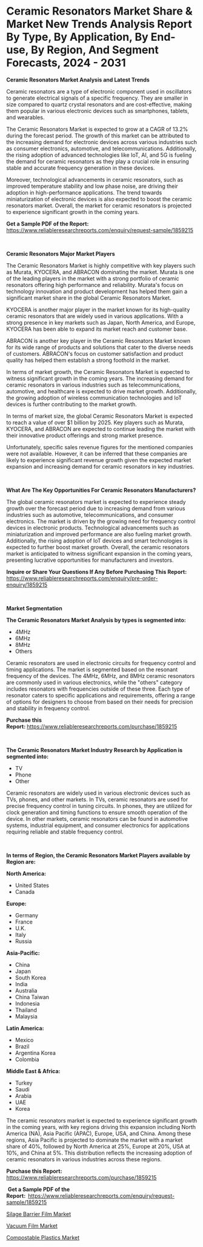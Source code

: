 <p><h1>Ceramic Resonators Market Share & Market New Trends Analysis Report By Type, By Application, By End-use, By Region, And Segment Forecasts, 2024 - 2031</h1></p><p><strong>Ceramic Resonators Market Analysis and Latest Trends</strong></p>
<p><p>Ceramic resonators are a type of electronic component used in oscillators to generate electrical signals of a specific frequency. They are smaller in size compared to quartz crystal resonators and are cost-effective, making them popular in various electronic devices such as smartphones, tablets, and wearables.</p><p>The Ceramic Resonators Market is expected to grow at a CAGR of 13.2% during the forecast period. The growth of this market can be attributed to the increasing demand for electronic devices across various industries such as consumer electronics, automotive, and telecommunications. Additionally, the rising adoption of advanced technologies like IoT, AI, and 5G is fueling the demand for ceramic resonators as they play a crucial role in ensuring stable and accurate frequency generation in these devices.</p><p>Moreover, technological advancements in ceramic resonators, such as improved temperature stability and low phase noise, are driving their adoption in high-performance applications. The trend towards miniaturization of electronic devices is also expected to boost the ceramic resonators market. Overall, the market for ceramic resonators is projected to experience significant growth in the coming years.</p></p>
<p><strong>Get a Sample PDF of the Report:&nbsp;</strong> <a href="https://www.reliableresearchreports.com/enquiry/request-sample/1859215">https://www.reliableresearchreports.com/enquiry/request-sample/1859215</a></p>
<p>&nbsp;</p>
<p><strong>Ceramic Resonators Major Market Players</strong></p>
<p><p>The Ceramic Resonators Market is highly competitive with key players such as Murata, KYOCERA, and ABRACON dominating the market. Murata is one of the leading players in the market with a strong portfolio of ceramic resonators offering high performance and reliability. Murata's focus on technology innovation and product development has helped them gain a significant market share in the global Ceramic Resonators Market.</p><p>KYOCERA is another major player in the market known for its high-quality ceramic resonators that are widely used in various applications. With a strong presence in key markets such as Japan, North America, and Europe, KYOCERA has been able to expand its market reach and customer base.</p><p>ABRACON is another key player in the Ceramic Resonators Market known for its wide range of products and solutions that cater to the diverse needs of customers. ABRACON's focus on customer satisfaction and product quality has helped them establish a strong foothold in the market.</p><p>In terms of market growth, the Ceramic Resonators Market is expected to witness significant growth in the coming years. The increasing demand for ceramic resonators in various industries such as telecommunications, automotive, and healthcare is expected to drive market growth. Additionally, the growing adoption of wireless communication technologies and IoT devices is further contributing to the market growth.</p><p>In terms of market size, the global Ceramic Resonators Market is expected to reach a value of over $1 billion by 2025. Key players such as Murata, KYOCERA, and ABRACON are expected to continue leading the market with their innovative product offerings and strong market presence.</p><p>Unfortunately, specific sales revenue figures for the mentioned companies were not available. However, it can be inferred that these companies are likely to experience significant revenue growth given the expected market expansion and increasing demand for ceramic resonators in key industries.</p></p>
<p>&nbsp;</p>
<p><strong>What Are The Key Opportunities For Ceramic Resonators Manufacturers?</strong></p>
<p><p>The global ceramic resonators market is expected to experience steady growth over the forecast period due to increasing demand from various industries such as automotive, telecommunications, and consumer electronics. The market is driven by the growing need for frequency control devices in electronic products. Technological advancements such as miniaturization and improved performance are also fueling market growth. Additionally, the rising adoption of IoT devices and smart technologies is expected to further boost market growth. Overall, the ceramic resonators market is anticipated to witness significant expansion in the coming years, presenting lucrative opportunities for manufacturers and investors.</p></p>
<p><strong>Inquire or Share Your Questions If Any Before Purchasing This Report:</strong> <a href="https://www.reliableresearchreports.com/enquiry/pre-order-enquiry/1859215">https://www.reliableresearchreports.com/enquiry/pre-order-enquiry/1859215</a></p>
<p>&nbsp;</p>
<p><strong>Market Segmentation</strong></p>
<p><strong>The Ceramic Resonators Market Analysis by types is segmented into:</strong></p>
<p><ul><li>4MHz</li><li>6MHz</li><li>8MHz</li><li>Others</li></ul></p>
<p><p>Ceramic resonators are used in electronic circuits for frequency control and timing applications. The market is segmented based on the resonant frequency of the devices. The 4MHz, 6MHz, and 8MHz ceramic resonators are commonly used in various electronics, while the "others" category includes resonators with frequencies outside of these three. Each type of resonator caters to specific applications and requirements, offering a range of options for designers to choose from based on their needs for precision and stability in frequency control.</p></p>
<p><strong>Purchase this Report:&nbsp;</strong><a href="https://www.reliableresearchreports.com/purchase/1859215">https://www.reliableresearchreports.com/purchase/1859215</a></p>
<p>&nbsp;</p>
<p><strong>The Ceramic Resonators Market Industry Research by Application is segmented into:</strong></p>
<p><ul><li>TV</li><li>Phone</li><li>Other</li></ul></p>
<p><p>Ceramic resonators are widely used in various electronic devices such as TVs, phones, and other markets. In TVs, ceramic resonators are used for precise frequency control in tuning circuits. In phones, they are utilized for clock generation and timing functions to ensure smooth operation of the device. In other markets, ceramic resonators can be found in automotive systems, industrial equipment, and consumer electronics for applications requiring reliable and stable frequency control.</p></p>
<p>&nbsp;</p>
<p><strong>In terms of Region, the Ceramic Resonators Market Players available by Region are:</strong></p>
<p>
    <p> <strong> North America: </strong>
        <ul>
            <li>United States</li>
            <li>Canada</li>
        </ul>
        </p> 
    <p> <strong> Europe: </strong>
        <ul>
            <li>Germany</li>
            <li>France</li>
            <li>U.K.</li>
            <li>Italy</li>
            <li>Russia</li>
        </ul>
        </p> 
    <p> <strong> Asia-Pacific: </strong>
        <ul>
            <li>China</li>
            <li>Japan</li>
            <li>South Korea</li>
            <li>India</li>
            <li>Australia</li>
            <li>China Taiwan</li>
            <li>Indonesia</li>
            <li>Thailand</li>
            <li>Malaysia</li>
        </ul>
        </p> 
    <p> <strong> Latin America: </strong>
        <ul>
            <li>Mexico</li>
            <li>Brazil</li>
            <li>Argentina Korea</li>
            <li>Colombia</li>
        </ul>
        </p> 
    <p> <strong> Middle East & Africa: </strong>
        <ul>
            <li>Turkey</li>
            <li>Saudi</li>
            <li>Arabia</li>
            <li>UAE</li>
            <li>Korea</li>
        </ul>
    </p>
    </p>
<p><p>The ceramic resonators market is expected to experience significant growth in the coming years, with key regions driving this expansion including North America (NA), Asia Pacific (APAC), Europe, USA, and China. Among these regions, Asia Pacific is projected to dominate the market with a market share of 40%, followed by North America at 25%, Europe at 20%, USA at 10%, and China at 5%. This distribution reflects the increasing adoption of ceramic resonators in various industries across these regions.</p></p>
<p><strong>Purchase this Report: </strong><a href="https://www.reliableresearchreports.com/purchase/1859215">https://www.reliableresearchreports.com/purchase/1859215</a></p>
<p>&nbsp;<strong>Get a Sample PDF of the Report:&nbsp;&nbsp;</strong><a href="https://www.reliableresearchreports.com/enquiry/request-sample/1859215">https://www.reliableresearchreports.com/enquiry/request-sample/1859215</a></p>
<p><strong></strong></p>
<p><p><a href="https://full-wildebeest-80b.notion.site/Silage-Barrier-Film-Market-Size-2024-2031-Global-Industrial-Analysis-Key-Geographical-Regions-Ma-973ba1fb1206401d8b6190cec7828199">Silage Barrier Film Market</a></p><p><a href="https://flame-sidecar-702.notion.site/Vacuum-Film-Market-Dynamics-2024-2031-Also-about-Its-Market-Trends-Projections-and-Opportunities-af8acb0e247c4f40a3cb8b97d3e60c15">Vacuum Film Market</a></p><p><a href="https://pretty-mail-caf.notion.site/Compostable-Plastics-Market-Research-Report-The-Key-To-Successful-Business-Strategy-Forecasted-for--d67298b64b284a9fa48b301a2059ed2b">Compostable Plastics Market</a></p></p>